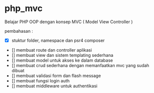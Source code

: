 # php_mvc
Belajar PHP OOP dengan konsep MVC ( Model View Controller )

pembahasan :

- [x] stuktur folder, namespace dan psr4 composer
- [] membuat route dan controller aplikasi
- [] membuat view dan sistem templating sederhana
- [] membuat model untuk akses ke dalam database
- [] membuat crud sederhana dengan memanfaatkan mvc yang sudah dibuat
- [] membuat validasi form dan flash message
- [] membuat fungsi login auth
- [] membuat middleware untuk authentikasi

